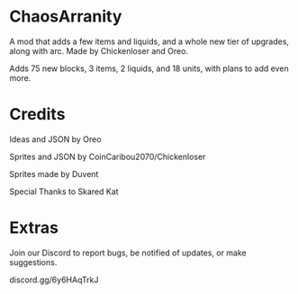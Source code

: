 # ChaosArranity
A mod that adds a few items and liquids, and a whole new tier of upgrades, along with arc. Made by Chickenloser and Oreo. 

Adds 75 new blocks, 3 items, 2 liquids, and 18 units, with plans to add even more.

# Credits
Ideas and JSON by Oreo

Sprites and JSON by CoinCaribou2070/Chickenloser

Sprites made by Duvent

Special Thanks to Skared Kat

# Extras
Join our Discord to report bugs, be notified of updates, or make suggestions.

discord.gg/6y6HAqTrkJ
